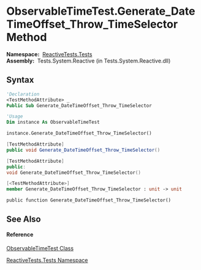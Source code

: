# ObservableTimeTest.Generate\_DateTimeOffset\_Throw\_TimeSelector Method

**Namespace:**  [ReactiveTests.Tests](ReactiveTests.Tests\ReactiveTests.Tests.md)  
**Assembly:**  Tests.System.Reactive (in Tests.System.Reactive.dll)

## Syntax

```vb
'Declaration
<TestMethodAttribute> _
Public Sub Generate_DateTimeOffset_Throw_TimeSelector
```

```vb
'Usage
Dim instance As ObservableTimeTest

instance.Generate_DateTimeOffset_Throw_TimeSelector()
```

```csharp
[TestMethodAttribute]
public void Generate_DateTimeOffset_Throw_TimeSelector()
```

```c++
[TestMethodAttribute]
public:
void Generate_DateTimeOffset_Throw_TimeSelector()
```

```fsharp
[<TestMethodAttribute>]
member Generate_DateTimeOffset_Throw_TimeSelector : unit -> unit 
```

```jscript
public function Generate_DateTimeOffset_Throw_TimeSelector()
```

## See Also

#### Reference

[ObservableTimeTest Class](ObservableTimeTest\ObservableTimeTest.md)

[ReactiveTests.Tests Namespace](ReactiveTests.Tests\ReactiveTests.Tests.md)




